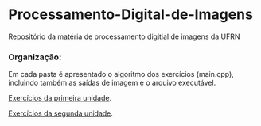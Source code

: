 # Processamento-Digital-de-Imagens
Repositório da matéria de processamento digitial de imagens da UFRN

### Organização:

Em cada pasta é apresentado o algoritmo dos exercícios (main.cpp), incluindo também as saídas de imagem e o arquivo executável.

[Exercícios da primeira unidade](https://github.com/AllysonFMB/Processamento-Digital-de-Imagens/blob/gh-pages/primeiraunid.md).

[Exercícios da segunda unidade](https://github.com/AllysonFMB/Processamento-Digital-de-Imagens/blob/gh-pages/segundaunid.md).
